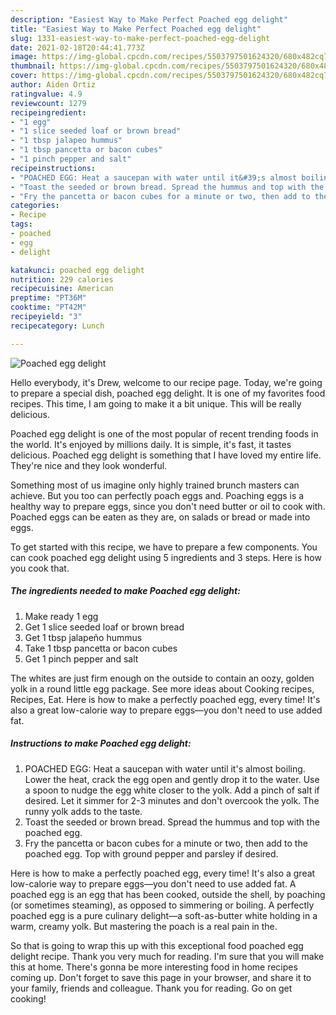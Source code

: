 ```yaml
---
description: "Easiest Way to Make Perfect Poached egg delight"
title: "Easiest Way to Make Perfect Poached egg delight"
slug: 1331-easiest-way-to-make-perfect-poached-egg-delight
date: 2021-02-18T20:44:41.773Z
image: https://img-global.cpcdn.com/recipes/5503797501624320/680x482cq70/poached-egg-delight-recipe-main-photo.jpg
thumbnail: https://img-global.cpcdn.com/recipes/5503797501624320/680x482cq70/poached-egg-delight-recipe-main-photo.jpg
cover: https://img-global.cpcdn.com/recipes/5503797501624320/680x482cq70/poached-egg-delight-recipe-main-photo.jpg
author: Aiden Ortiz
ratingvalue: 4.9
reviewcount: 1279
recipeingredient:
- "1 egg"
- "1 slice seeded loaf or brown bread"
- "1 tbsp jalapeo hummus"
- "1 tbsp pancetta or bacon cubes"
- "1 pinch pepper and salt"
recipeinstructions:
- "POACHED EGG: Heat a saucepan with water until it&#39;s almost boiling. Lower the heat, crack the egg open and gently drop it to the water. Use a spoon to nudge the egg white closer to the yolk. Add a pinch of salt if desired. Let it simmer for 2-3 minutes and don&#39;t overcook the yolk. The runny yolk adds to the taste."
- "Toast the seeded or brown bread. Spread the hummus and top with the poached egg."
- "Fry the pancetta or bacon cubes for a minute or two, then add to the poached egg. Top with ground pepper and parsley if desired."
categories:
- Recipe
tags:
- poached
- egg
- delight

katakunci: poached egg delight 
nutrition: 229 calories
recipecuisine: American
preptime: "PT36M"
cooktime: "PT42M"
recipeyield: "3"
recipecategory: Lunch

---
```



![Poached egg delight](https://img-global.cpcdn.com/recipes/5503797501624320/680x482cq70/poached-egg-delight-recipe-main-photo.jpg)

Hello everybody, it's Drew, welcome to our recipe page. Today, we're going to prepare a special dish, poached egg delight. It is one of my favorites food recipes. This time, I am going to make it a bit unique. This will be really delicious.

Poached egg delight is one of the most popular of recent trending foods in the world. It's enjoyed by millions daily. It is simple, it's fast, it tastes delicious. Poached egg delight is something that I have loved my entire life. They're nice and they look wonderful.

Something most of us imagine only highly trained brunch masters can achieve. But you too can perfectly poach eggs and. Poaching eggs is a healthy way to prepare eggs, since you don&#39;t need butter or oil to cook with. Poached eggs can be eaten as they are, on salads or bread or made into eggs.


To get started with this recipe, we have to prepare a few components. You can cook poached egg delight using 5 ingredients and 3 steps. Here is how you cook that.

<!--inarticleads1-->

##### The ingredients needed to make Poached egg delight:

1. Make ready 1 egg
1. Get 1 slice seeded loaf or brown bread
1. Get 1 tbsp jalapeño hummus
1. Take 1 tbsp pancetta or bacon cubes
1. Get 1 pinch pepper and salt


The whites are just firm enough on the outside to contain an oozy, golden yolk in a round little egg package. See more ideas about Cooking recipes, Recipes, Eat. Here is how to make a perfectly poached egg, every time! It&#39;s also a great low-calorie way to prepare eggs—you don&#39;t need to use added fat. 

<!--inarticleads2-->

##### Instructions to make Poached egg delight:

1. POACHED EGG: Heat a saucepan with water until it&#39;s almost boiling. Lower the heat, crack the egg open and gently drop it to the water. Use a spoon to nudge the egg white closer to the yolk. Add a pinch of salt if desired. Let it simmer for 2-3 minutes and don&#39;t overcook the yolk. The runny yolk adds to the taste.
1. Toast the seeded or brown bread. Spread the hummus and top with the poached egg.
1. Fry the pancetta or bacon cubes for a minute or two, then add to the poached egg. Top with ground pepper and parsley if desired.


Here is how to make a perfectly poached egg, every time! It&#39;s also a great low-calorie way to prepare eggs—you don&#39;t need to use added fat. A poached egg is an egg that has been cooked, outside the shell, by poaching (or sometimes steaming), as opposed to simmering or boiling. A perfectly poached egg is a pure culinary delight—a soft-as-butter white holding in a warm, creamy yolk. But mastering the poach is a real pain in the. 

So that is going to wrap this up with this exceptional food poached egg delight recipe. Thank you very much for reading. I'm sure that you will make this at home. There's gonna be more interesting food in home recipes coming up. Don't forget to save this page in your browser, and share it to your family, friends and colleague. Thank you for reading. Go on get cooking!
